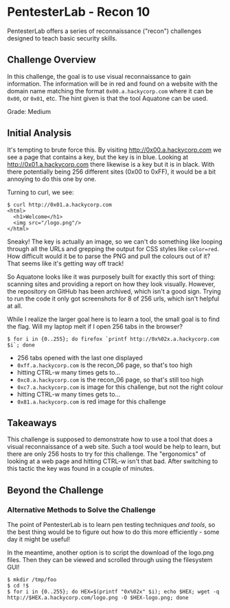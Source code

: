 # PentesterLab - Recon 10

PentesterLab offers a series of reconnaissance ("recon") challenges designed to
teach basic security skills.

## Challenge Overview

In this challenge, the goal is to use visual reconnaissance to gain information.
The information will be in red and found on a website with the domain name
matching the format `0x00.a.hackycorp.com` where it can be `0x00`, or `0x01`,
etc. The hint given is that the tool Aquatone can be used.

Grade: Medium

## Initial Analysis

It's tempting to brute force this. By visiting http://0x00.a.hackycorp.com we
see a page that contains a key, but the key is in blue. Looking at
http://0x01.a.hackycorp.com there likewise is a key but it is in black. With
there potentially being 256 different sites (0x00 to 0xFF), it would be a bit
annoying to do this one by one.

Turning to curl, we see:

```
$ curl http://0x01.a.hackycorp.com
<html>
  <h1>Welcome</h1>
  <img src="/logo.png"/>
</html>
```

Sneaky! The key is actually an image, so we can't do something like looping
through all the URLs and grepping the output for CSS styles like `color=red`.
How difficult would it be to parse the PNG and pull the colours out of it? That
seems like it's getting way off track!

So Aquatone looks like it was purposely built for exactly this sort of thing:
scanning sites and providing a report on how they look visually. However, the
repository on GitHub has been archived, which isn't a good sign. Trying to run
the code it only got screenshots for 8 of 256 urls, which isn't helpful at all.

While I realize the larger goal here is to learn a tool, the small goal is to
find the flag. Will my laptop melt if I open 256 tabs in the browser?

```
$ for i in {0..255}; do firefox `printf http://0x%02x.a.hackycorp.com $i`; done
```

- 256 tabs opened with the last one displayed
- `0xff.a.hackycorp.com` is the recon_06 page, so that's too high
- hitting CTRL-w many times gets to...
- `0xc8.a.hackycorp.com` is the recon_06 page, so that's still too high
- `0xc7.a.hackycorp.com` is image for this challenge, but not the right colour
- hitting CTRL-w many times gets to...
- `0x81.a.hackycorp.com` is red image for this challenge

## Takeaways

This challenge is supposed to demonstrate how to use a tool that does a visual
reconnaissance of a web site. Such a tool would be help to learn, but there are
only 256 hosts to try for this challenge. The "ergonomics" of looking at a web
page and hitting CTRL-w isn't that bad. After switching to this tactic the key
was found in a couple of minutes.

## Beyond the Challenge

### Alternative Methods to Solve the Challenge

The point of PentesterLab is to learn pen testing techniques _and tools_, so
the best thing would be to figure out how to do this more efficiently - some day
it might be useful!

In the meantime, another option is to script the download of the logo.png files.
Then they can be viewed and scrolled through using the filesystem GUI!

```
$ mkdir /tmp/foo
$ cd !$
$ for i in {0..255}; do HEX=$(printf "0x%02x" $i); echo $HEX; wget -q http://$HEX.a.hackycorp.com/logo.png -O $HEX-logo.png; done
```

